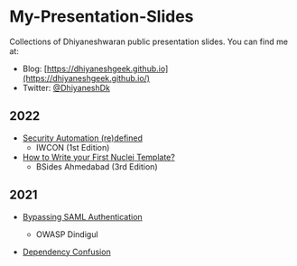 # My-Presentation-Slides
Collections of Dhiyaneshwaran public presentation slides. You can find me at:
* Blog: [https://dhiyaneshgeek.github.io](https://dhiyaneshgeek.github.io/)
* Twitter: [@DhiyaneshDk](https://twitter.com/DhiyaneshDK)

## 2022
* [Security Automation (re)defined](slides/Security-Automation-(re)defined.pdf)
    * IWCON (1st Edition)
* [How to Write your First Nuclei Template?](slides/How-to-write-your-First-Nuclei-Template?.pdf)
    * BSides Ahmedabad (3rd Edition)

## 2021
* [Bypassing SAML Authentication](slides/Bypassing-SAML-Authentication.pdf)
    * OWASP Dindigul

* [Dependency Confusion](slides/Dependency-Confusion.pdf)
